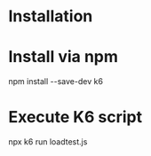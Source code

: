 # Installation

# Install via npm

npm install --save-dev k6

# Execute K6 script

npx k6 run loadtest.js




